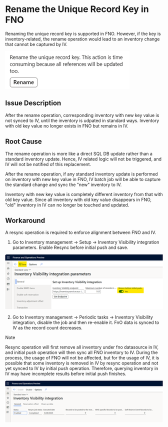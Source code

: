 # Rename the Unique Record Key in FNO

Renaming the unique record key is supported in FNO. However, if the key is inventory-related, the rename operation would lead to an inventory change that cannot be captured by IV. 

![rename primary key in FNO](media/fno-rename.png)

## Issue Description

After the rename operation, corresponding inventory with new key value is not synced to IV, until the inventory is udpated in standard ways. Inventory with old key value no longer exists in FNO but remains in IV.

## Root Cause

The rename operation is more like a direct SQL DB update rather than a standard inventory update. Hence, IV related logic will not be triggered, and IV will not be notified of this replacement.

After the rename operation, if any standard inventory update is performed on inventory with new key value in FNO, IV batch job will be able to capture the standard change and sync the "new" inventory to IV.

Inventory with new key value is completely different inventory from that with old key value. Since all inventory with old key value disappears in FNO, "old" inventory in IV can no longer be touched and updated.

## Workaround

A resync operation is required to enforce alignment between FNO and IV.

1. Go to Inventory management -> Setup -> Inventory Visibility integration parameters. Enable Resync before initial push and save.

![Enable resync before initial push](media/enable-resync-before-initial-push.png)

2. Go to Inventory management -> Periodic tasks -> Inventory Visibility integration, disable the job and then re-enable it. FnO data is synced to IV as the record count decreases.

> [!NOTE] 
> Resync operation will first remove all inventory under fno datasource in IV, and initial push operation will then sync all FNO inventory to IV. During the process, the usage of FNO will not be affected, but for the usage of IV, it is possible that some inventory is removed in IV by resync operation and not yet synced to IV by initial push operation. Therefore, querying inventory in IV may have incomplete results before initial push finishes.

![Run initial push](media/run-initial-push.png)